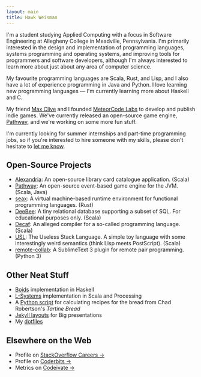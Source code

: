 ```yaml
---
layout: main
title: Hawk Weisman
---
```


I'm a student studying Applied Computing with a focus in Software Engineering at Allegheny College in Meadville, Pennsylvania. I'm primarily interested in the design and implementation of programming languages, systems programming and operating systems, and improving tools for programmers and software developers, although I'm always interested to learn more about just about any area of computer science.

My favourite programming languages are Scala, Rust, and Lisp, and I also have a lot of experience programming in Java and Python. I love learning new programming languages — I'm currently learning more about Haskell and C.

My friend [Max Clive](https://arcticlight.me) and I founded [MeteorCode Labs](https://meteorcodelabs.com) to develop and publish indie games. We've currently released an open-source game engine, [Pathway](https://github.com/MeteorCode/Pathway), and we're working on some more fun stuff.

I'm currently looking for summer internships and part-time programming jobs, so if you're interested to hire someone with my skills, please don't hesitate to [let me know](hire).

Open-Source Projects
--------------------

+ [Alexandria](https://github.com/alexandrialibrary/Alexandria): An open-source library card catalogue application. (Scala)
+ [Pathway](https://github.com/MeteorCode/Pathway): An open-source event-based game engine for the JVM. (Scala, Java)
+ [seax](seax): A virtual machine-based runtime environment for functional programming languages. (Rust)
+ [DeeBee](https://github.com/hawkw/deebee): A tiny relational database supporting a subset of SQL. For educational purposes only. (Scala)
+ [Decaf](decaf): An alleged compiler for a so-called programming language. (Scala)
+ [USL](https://github.com/hawkw/USL): The Useless Stack Language. A simple toy language with some interestingly weird semantics (think Lisp meets PostScript). (Scala)
+ [remote-collab](http://teamremote.github.io/remote-sublime/): A SublimeText 3 plugin for remote pair programming. (Python 3)

Other Neat Stuff
----------------

+ [Boids](https://github.com/cs383-final/cs383-finalproject) implementation in Haskell
+ [L-Systems](http://hawkweisman.me/notebook/programming,computer/science,scala/2015/02/15/l-systems/) implementation in Scala and Processing
+ A [Python script](https://github.com/hawkw/breadplan) for calculating recipes for the bread from Chad Robertson's _Tartine Bread_
+ [Jekyll layouts](https://github.com/hawkw/bigyll) for Big presentations
+ My [dotfiles](https://github.com/hawkw/dotfiles)

Elsewhere on the Web
--------------------

+ Profile on [StackOverflow Careers &#8594;](https://careers.stackoverflow.com/hawkw)
+ Profile on [Coderbits &#8594;](https://coderbits.com/Hawk)
+ Metrics on [Codeivate &#8594;](http://www.codeivate.com/users/hawk)
